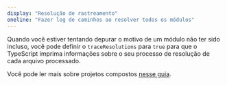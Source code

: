 ```yaml
---
display: "Resolução de rastreamento"
oneline: "Fazer log de caminhos ao resolver todos os módulos"
---
```


Quando você estiver tentando depurar o motivo de um módulo não ter sido incluso,
você pode definir o `traceResolutions` para `true` para que o TypeScript imprima informações sobre o seu processo de resolução de cada arquivo processado.

Você pode ler mais sobre projetos compostos [nesse guia](/docs/handbook/module-resolution.html#tracing-module-resolution).
